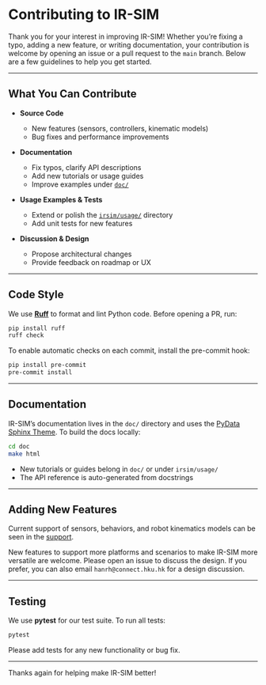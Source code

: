 # Contributing to IR-SIM

Thank you for your interest in improving IR-SIM! Whether you’re fixing a typo, adding a new feature, or writing documentation, your contribution is welcome by opening an issue or a pull request to the `main` branch. Below are a few guidelines to help you get started.

---

## What You Can Contribute

- **Source Code**  
  - New features (sensors, controllers, kinematic models)  
  - Bug fixes and performance improvements  

- **Documentation**  
  - Fix typos, clarify API descriptions  
  - Add new tutorials or usage guides  
  - Improve examples under [`doc/`](https://ir-sim.readthedocs.io/en/stable/)  

- **Usage Examples & Tests**  
  - Extend or polish the [`irsim/usage/`](https://github.com/hanruihua/ir-sim/tree/main/irsim/usage) directory  
  - Add unit tests for new features

- **Discussion & Design**  
  - Propose architectural changes  
  - Provide feedback on roadmap or UX  

---

## Code Style

We use **[Ruff](https://docs.astral.sh/ruff/)** to format and lint Python code. Before opening a PR, run:

```bash
pip install ruff
ruff check
```

To enable automatic checks on each commit, install the pre-commit hook:

```bash
pip install pre-commit
pre-commit install
```

---

## Documentation

IR-SIM’s documentation lives in the `doc/` directory and uses the [PyData Sphinx Theme](https://pydata-sphinx-theme.readthedocs.io/en/stable/). To build the docs locally:

```bash
cd doc
make html
```

- New tutorials or guides belong in `doc/` or under `irsim/usage/`  
- The API reference is auto-generated from docstrings  

---

## Adding New Features

Current support of sensors, behaviors, and robot kinematics models can be seen in the [support](https://github.com/hanruihua/ir-sim?tab=readme-ov-file#support).

New features to support more platforms and scenarios to make IR-SIM more versatile are welcome. Please open an issue to discuss the design. If you prefer, you can also email `hanrh@connect.hku.hk` for a design discussion. 

---

## Testing

We use **pytest** for our test suite. To run all tests:

```bash
pytest
```

Please add tests for any new functionality or bug fix.

---


Thanks again for helping make IR-SIM better!